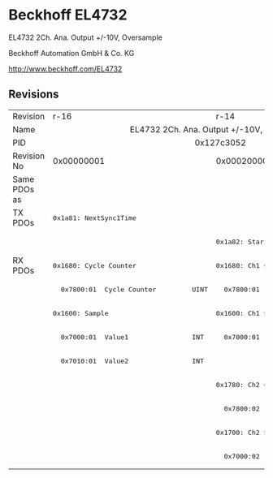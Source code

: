 # Beckhoff EL4732

EL4732 2Ch. Ana. Output +/-10V, Oversample

Beckhoff Automation GmbH & Co. KG

http://www.beckhoff.com/EL4732

## Revisions
<table>
<tr >
<td>Revision</td>
<td><div class="foo">r-16</div></td>
<td><div class="foo">r-14</div></td>
<td><div class="foo">r-13</div></td>
<td><div class="foo">r-12</div></td>
</tr>
<tr >
<td>Name</td>
<td colspan=4 align="center"><div class="foo">EL4732 2Ch. Ana. Output +/-10V, Oversample</div></td>
</tr>
<tr >
<td>PID</td>
<td colspan=4 align="center"><div class="foo">0x127c3052</div></td>
</tr>
<tr >
<td>Revision No</td>
<td>0x00000001</td>
<td>0x00020000</td>
<td>0x00030000</td>
<td>0x00040000</td>
</tr>
<tr >
<td>Same PDOs as</td>
<td></td>
<td colspan=3 align="center"><a href="EL4712">EL4712 r-15</a><br/><a href="EL4712">EL4712 r-16</a></td>
</tr>
<tr class="txpdo pdosection">
<td rowspan=2 valign=top>TX PDOs</td>
<td><pre>0x1a81: NextSync1Time</pre></td>
<td colspan=4 align="left"></td>
</tr>
<tr class="txpdo pdosection">
<td></td>
<td colspan=3 align="left"><pre>0x1a82: StartTimeNextOutput</pre></td>
</tr>
<tr class="rxpdo pdosection">
<td rowspan=9 valign=top>RX PDOs</td>
<td><pre>0x1680: Cycle Counter</pre></td>
<td colspan=3 align="left"><pre>0x1680: Ch1 CycleCount</pre></td>
<td></td>
</tr>
<tr class="rxpdo">
<td><pre>  0x7800:01  Cycle Counter         UINT</pre></td>
<td colspan=3 align="left"><pre>  0x7800:01  Ch1 CycleCount        UINT</pre></td>
</tr>
<tr class="rxpdo pdosection">
<td><pre>0x1600: Sample</pre></td>
<td colspan=3 align="left"><pre>0x1600: Ch1 Sample</pre></td>
</tr>
<tr class="rxpdo">
<td><pre>  0x7000:01  Value1                INT</pre></td>
<td colspan=3 align="left"><pre>  0x7000:01  Ch1 Value             INT</pre></td>
</tr>
<tr class="rxpdo">
<td><pre>  0x7010:01  Value2                INT</pre></td>
<td colspan=3 align="left"></td>
</tr>
<tr class="rxpdo pdosection">
<td></td>
<td colspan=3 align="left"><pre>0x1780: Ch2 CycleCount</pre></td>
</tr>
<tr class="rxpdo">
<td></td>
<td colspan=3 align="left"><pre>  0x7800:02  Ch2 CycleCount        UINT</pre></td>
</tr>
<tr class="rxpdo pdosection">
<td></td>
<td colspan=3 align="left"><pre>0x1700: Ch2 Sample</pre></td>
</tr>
<tr class="rxpdo">
<td></td>
<td colspan=3 align="left"><pre>  0x7000:02  Ch2 Value             INT</pre></td>
</tr>
</table>
